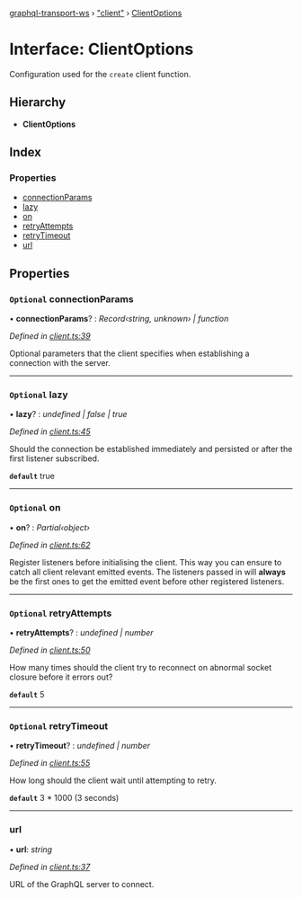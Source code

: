 [graphql-transport-ws](../README.md) › ["client"](../modules/_client_.md) › [ClientOptions](_client_.clientoptions.md)

# Interface: ClientOptions

Configuration used for the `create` client function.

## Hierarchy

* **ClientOptions**

## Index

### Properties

* [connectionParams](_client_.clientoptions.md#optional-connectionparams)
* [lazy](_client_.clientoptions.md#optional-lazy)
* [on](_client_.clientoptions.md#optional-on)
* [retryAttempts](_client_.clientoptions.md#optional-retryattempts)
* [retryTimeout](_client_.clientoptions.md#optional-retrytimeout)
* [url](_client_.clientoptions.md#url)

## Properties

### `Optional` connectionParams

• **connectionParams**? : *Record‹string, unknown› | function*

*Defined in [client.ts:39](https://github.com/enisdenjo/graphql-transport-ws/blob/bb59cf9/src/client.ts#L39)*

Optional parameters that the client specifies when establishing a connection with the server.

___

### `Optional` lazy

• **lazy**? : *undefined | false | true*

*Defined in [client.ts:45](https://github.com/enisdenjo/graphql-transport-ws/blob/bb59cf9/src/client.ts#L45)*

Should the connection be established immediately and persisted
or after the first listener subscribed.

**`default`** true

___

### `Optional` on

• **on**? : *Partial‹object›*

*Defined in [client.ts:62](https://github.com/enisdenjo/graphql-transport-ws/blob/bb59cf9/src/client.ts#L62)*

Register listeners before initialising the client. This way
you can ensure to catch all client relevant emitted events.
The listeners passed in will **always** be the first ones
to get the emitted event before other registered listeners.

___

### `Optional` retryAttempts

• **retryAttempts**? : *undefined | number*

*Defined in [client.ts:50](https://github.com/enisdenjo/graphql-transport-ws/blob/bb59cf9/src/client.ts#L50)*

How many times should the client try to reconnect on abnormal socket closure before it errors out?

**`default`** 5

___

### `Optional` retryTimeout

• **retryTimeout**? : *undefined | number*

*Defined in [client.ts:55](https://github.com/enisdenjo/graphql-transport-ws/blob/bb59cf9/src/client.ts#L55)*

How long should the client wait until attempting to retry.

**`default`** 3 * 1000 (3 seconds)

___

###  url

• **url**: *string*

*Defined in [client.ts:37](https://github.com/enisdenjo/graphql-transport-ws/blob/bb59cf9/src/client.ts#L37)*

URL of the GraphQL server to connect.

